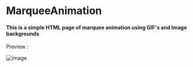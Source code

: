 # MarqueeAnimation
#### This is a simple HTML page of marquee animation using GIF's and Image backgrounds

Preview :

![image](https://github.com/user-attachments/assets/980fa3a5-8a59-4860-9956-7573e1b47b4a)
